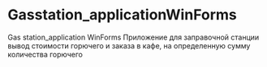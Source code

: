# Gasstation_applicationWinForms
Gas station_application WinForms
Приложение для заправочной станции вывод стоимости горючего и заказа в кафе, на определенную сумму количества горючего

